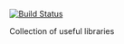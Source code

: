 [![Build Status](https://travis-ci.org/evgenstf/latte.svg?branch=master)](https://travis-ci.org/evgenstf/latte) 

Collection of useful libraries

